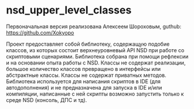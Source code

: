 # nsd_upper_level_classes

Первоначальная версия реализована Алексеем Шороховым, guthub: https://github.com/Xokyopo

Проект предоставляет собой библиотеку, содержащую подобие классов, из которых состоит 
верхнеуровневый API NSD при работе со скриптовыми сценариями. 
Библиотека собрана при помощи рефлексии и на основании опыта работы с NSD. 
Классы не содержат реализации, большое количество классов превращено в интерфейсы или абстрактные классы. Классы не содержат приватных методов.
Библиотека используется для написания скриптов в IDE (для автодополнения) и не предназначена для запуска в IDE и/или компиляции, 
написанные с ней скрипты возможно запустить только к среде NSD (консоль, ДПС и тд).
